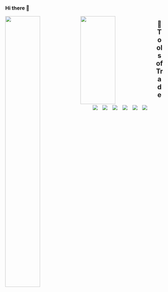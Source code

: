 ### Hi there 👋


<img align="left" width="47%" src="https://github-readme-stats.vercel.app/api?username=ajaypokharel&theme=nightowl&show_icons=true" />
<img align="left" width="47%" height="280px" src="https://github-readme-stats.vercel.app/api/top-langs/?username=ajaypokharel&theme=vision-friendly-dark" />


<h2 align="center"> 🔭 Tools of Trade</h2>
<p align="center">
  <img align="center" src="https://img.shields.io/badge/python-3670A0?style=for-the-badge&logo=python&logoColor=ffdd54" />&nbsp;&nbsp;&nbsp;
  <img align="center" src="https://img.shields.io/badge/javascript-%23323330.svg?style=for-the-badge&logo=javascript&logoColor=%23F7DF1E" />&nbsp;&nbsp;&nbsp;
  <img align="center" src="https://img.shields.io/badge/c-%2300599C.svg?style=for-the-badge&logo=c&logoColor=white" />&nbsp;&nbsp;&nbsp;
  <img align="center" src="https://img.shields.io/badge/django-%23092E20.svg?style=for-the-badge&logo=django&logoColor=white" />&nbsp;&nbsp;&nbsp;
  <img align="center" src="https://img.shields.io/badge/DJANGO-REST-ff1709?style=for-the-badge&logo=django&logoColor=white&color=ff1709&labelColor=gray" />&nbsp;&nbsp;&nbsp;
  <img align="center" src="https://img.shields.io/badge/react-%2320232a.svg?style=for-the-badge&logo=react&logoColor=%2361DAFB" />&nbsp;&nbsp;&nbsp;
</p>
